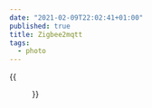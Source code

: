 ```yaml
---
date: "2021-02-09T22:02:41+01:00"
published: true
title: Zigbee2mqtt
tags:
  - photo
---
```


{{<figure alt="Zigbee2mqtt" src="/images/2021-02-09-Zigbee2mqtt.jpg" width="1280">}}
